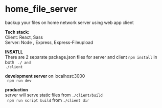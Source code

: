 # home_file_server
backup your files on home network server using web app client

<b>Tech stack: </b> <br />
Client: React, Sass <br />
Server: Node , Express, Express-Fileupload <br />

<b>INSATLL</b><br />
There are 2 separate package.json files for server and client
<code>npm install</code> in both <code> ./ and ./client </code>

<b>development server</b> on localhost:3000 <br />
<code> npm run dev </code>

<b>production</b> <br />
server will serve static files from <code>./client/build</code> <br/>
<code> npm run script build</code> from <code>./client dir</code>
